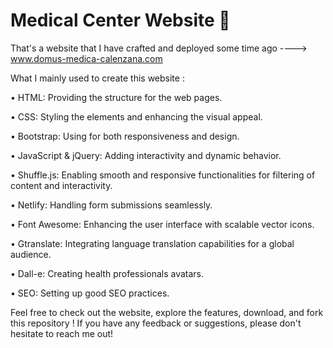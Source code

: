 # Medical Center Website 🏥

That's a website that I have crafted and deployed some time ago ----> www.domus-medica-calenzana.com

What I mainly used to create this website :

• HTML: Providing the structure for the web pages.

• CSS: Styling the elements and enhancing the visual appeal.

• Bootstrap: Using for both responsiveness and design.

• JavaScript & jQuery: Adding interactivity and dynamic behavior.

• Shuffle.js: Enabling smooth and responsive functionalities for filtering of content and interactivity.

• Netlify: Handling form submissions seamlessly.

• Font Awesome: Enhancing the user interface with scalable vector icons.

• Gtranslate: Integrating language translation capabilities for a global audience.

• Dall-e: Creating health professionals avatars.

• SEO: Setting up good SEO practices.

Feel free to check out the website, explore the features, download, and fork this repository ! If you have any feedback or suggestions, please don't hesitate to reach me out!
